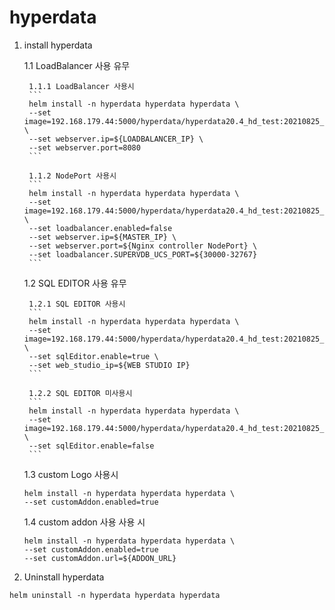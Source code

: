 # hyperdata

1. install hyperdata

    1.1 LoadBalancer 사용 유무

        1.1.1 LoadBalancer 사용시
        ```
        helm install -n hyperdata hyperdata hyperdata \
        --set image=192.168.179.44:5000/hyperdata/hyperdata20.4_hd_test:20210825_v1 \
        --set webserver.ip=${LOADBALANCER_IP} \
        --set webserver.port=8080
        ```
    
        1.1.2 NodePort 사용시
        ```
        helm install -n hyperdata hyperdata hyperdata \
        --set image=192.168.179.44:5000/hyperdata/hyperdata20.4_hd_test:20210825_v1 \
        --set loadbalancer.enabled=false
        --set webserver.ip=${MASTER_IP} \
        --set webserver.port=${Nginx controller NodePort} \
        --set loadbalancer.SUPERVDB_UCS_PORT=${30000-32767}
        ```

    1.2 SQL EDITOR 사용 유무

        1.2.1 SQL EDITOR 사용시
        ```
        helm install -n hyperdata hyperdata hyperdata \ 
        --set image=192.168.179.44:5000/hyperdata/hyperdata20.4_hd_test:20210825_v1 \
        --set sqlEditor.enable=true \
        --set web_studio_ip=${WEB STUDIO IP}
        ```

        1.2.2 SQL EDITOR 미사용시
        ```
        helm install -n hyperdata hyperdata hyperdata \ 
        --set image=192.168.179.44:5000/hyperdata/hyperdata20.4_hd_test:20210825_v1 \
        --set sqlEditor.enable=false
        ```

    1.3 custom Logo 사용시
    ```
    helm install -n hyperdata hyperdata hyperdata \ 
    --set customAddon.enabled=true
    ```

    1.4 custom addon 사용 사용 시
    ```
    helm install -n hyperdata hyperdata hyperdata \ 
    --set customAddon.enabled=true
    --set customAddon.url=${ADDON_URL}
    ```

2. Uninstall hyperdata
```
helm uninstall -n hyperdata hyperdata hyperdata
```
